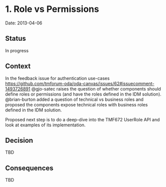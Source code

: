 # 1. Role vs Permissions

Date: 2013-04-06

## Status

In progress

## Context

In the feedback issue for authentication use-cases https://github.com/tmforum-oda/oda-canvas/issues/62#issuecomment-1493726891 @gjo-satec raises the question of whether components should define roles or permissions (and have the roles defined in the IDM solution).
@brian-burton added a question of technical vs business roles and proposed the components expose technical roles with business roles defined in the IDM solution. 

Proposed next step is to do a deep-dive into the TMF672 UserRole API and look at examples of its implementation.

## Decision

TBD

## Consequences

TBD
